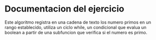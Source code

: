 # Documentacion del ejercicio

Este algoritmo registra en una cadena de texto los numero primos en un rango establecido, utiliza un ciclo while, un condicional que evalua un boolean a partir de una subfuncion que verifica si el numero es primo.